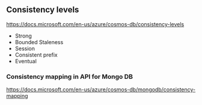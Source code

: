 ## Consistency levels
https://docs.microsoft.com/en-us/azure/cosmos-db/consistency-levels

- Strong
- Bounded Staleness
- Session
- Consistent prefix
- Eventual

### Consistency mapping in API for Mongo DB 
https://docs.microsoft.com/en-us/azure/cosmos-db/mongodb/consistency-mapping
